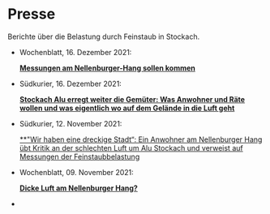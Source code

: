 # Presse

Berichte über die Belastung durch Feinstaub in Stockach.

* Wochenblatt, 16. Dezember 2021:
  
  [**Messungen am Nellenburger-Hang sollen 
  kommen**](https://www.wochenblatt.net/heute/nachrichten/article/messungen-am-nellenburger-hang-sollen-kommen/)
* Südkurier, 16. Dezember 2021: 
  
  [**Stockach Alu erregt weiter die Gemüter: Was Anwohner und Räte wollen und was eigentlich wo auf dem Gelände in die Luft 
  geht**](https://www.suedkurier.de/region/kreis-konstanz/stockach/stockach-alu-erregt-weiter-die-gemueter-was-anwohner-und-raete-wollen-und-was-eigentlich-wo-auf-dem-gelaende-in-die-luft-geht;art372461,10996081)
* Südkurier, 12. November 2021:
  
  [**"Wir haben eine dreckige Stadt“: Ein Anwohner am Nellenburger Hang übt Kritik an der schlechten Luft um Alu Stockach und verweist auf Messungen der 
  Feinstaubbelastung](https://www.suedkurier.de/region/kreis-konstanz/stockach/gestank-von-der-firma-stockach-alu-ein-anwohner-am-nellenburger-hang-uebt-kritik-und-verweist-auf-messungen-der-feinstaubbelastung;art372461,10966871)
* Wochenblatt, 09. November 2021:
  
  [**Dicke Luft am Nellenburger 
  Hang?**](https://www.wochenblatt.net/heute/nachrichten/article/dicke-luft-am-nellenburger-hang/)
* 
